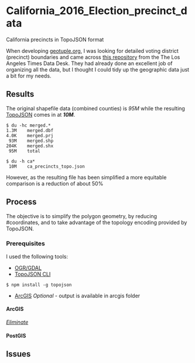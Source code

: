 # California_2016_Election_precinct_data
California precincts in TopoJSON format

When developing [geotuple.org](http://rhansson.github.io/geotuple/), I was looking for detailed voting district (precinct) boundaries and came across [this repository](https://github.com/datadesk/california-2016-election-precinct-maps) from the The Los Angeles Times Data Desk. They had already done an excellent job of organizing all the data, but I thought I could tidy up the geographic data just a bit for my needs.

## Results
The original shapefile data (combined counties) is _95M_ while the resulting [TopoJSON](https://github.com/topojson) comes in at __*10M*__.
```
$ du -hc merged.*
1.3M	merged.dbf
4.0K	merged.prj
 93M	merged.shp
204K	merged.shx
 95M	total

$ du -h ca*
 10M	ca_precincts_topo.json
```
However, as the resulting file has been simplified a more equitable comparison is a reduction of about 50%

## Process
The objective is to simplify the polygon geometry, by reducing #coordinates, and to take advantage of the topology encoding provided by TopoJSON.

### Prerequisites
I used the following tools:
+ [OGR/GDAL](http://www.gdal.org/ogr2ogr.html)
+ [TopoJSON CLI](https://github.com/topojson/topojson/blob/master/README.md#api-reference)
```
$ npm install -g topojson
```
+ [ArcGIS](http://desktop.arcgis.com/en/) *Optional* - output is available in arcgis folder

#### ArcGIS
[_Eliminate_](http://desktop.arcgis.com/en/arcmap/10.3/tools/coverage-toolbox/eliminate.htm)
#### PostGIS
## Issues
